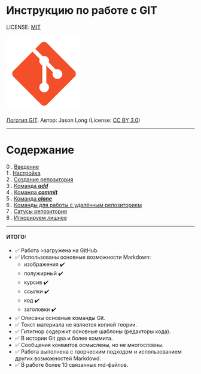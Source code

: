 # Инструкцию по работе с GIT

LICENSE: [MIT](/license.md)


![GIT логотип)](assets/logomark-orange@2x.png)

[Логотип GIT](http://git-scm.com/downloads/logos).
Автор: Jason Long (License: [CC BY 3.0](https://creativecommons.org/licenses/by/3.0/))

---
**Содержание**
===

0 . [Введение](/00_intro.md)   
1 . [Настройка](/01_config.md)  
2 . [Создание репозитория](/02_init.md)  
3 . [Команда ***add***](/03_add.md)  
4 . [Команда ***commit***](/04_commit.md)  
5 . [Команда ***clone***](/05_clone.md)  
6 . [Команды для работы с удалённым репозиторием](/06_remote.md)  
7 . [Сатусы репозитория](/07_status.md)  
8 . [Игнорируем лишнее](/08_ignore.md)



---
#### ИТОГО:

- ✅ Работа >загружена</span> на GitHub.  
- ✅ Использованы основные возможности Markdown: 
  - изображения ✔️ 
  - полужирный ✔️  
  - курсив ✔️ 
  - ссылки ✔️   
  - код ✔️   
  - заголовки ✔️  
- ✅ Описаны основные команды Git.  
- ✅ Текст материала не является копией теории.
- ✅ Гитигнор содержит основные шаблоны (редакторы кода).  
- ✅ В истории Git два и более коммита.
- ✅ Сообщения коммитов осмыслены, но не многословны.
- ✅ Работа выполнена с творческим подходом и использованием других возможностей Markdowd.
- ✅ В работе более 10 связанных md-файлов.
